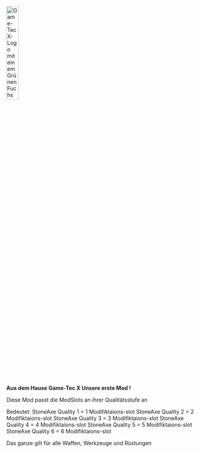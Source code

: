 <img src="https://game-tecx.com/storage/img/gtx.png" alt="Game-Tec X-Logo mit einem Grünen Fuchs" width="25%" high="25%"/>

<b>Aus dem Hause Game-Tec X Unsere erste Mod !</b>
 

Diese Mod passt die ModSlots an ihrer Qualitätsstufe an

Bedeutet: 
StoneAxe Quality 1 = 1 Modifiktaions-slot
StoneAxe Quality 2 = 2 Modifiktaions-slot
StoneAxe Quality 3 = 3 Modifiktaions-slot
StoneAxe Quality 4 = 4 Modifiktaions-slot
StoneAxe Quality 5 = 5 Modifiktaions-slot
StoneAxe Quality 6 = 6 Modifiktaions-slot

Das ganze gilt für alle Waffen, Werkzeuge und Rüstungen
